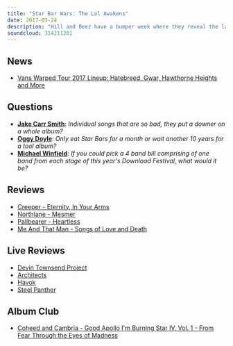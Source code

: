 ```yaml
---
title: "Star Bar Wars: The Lol Awakens"
date: 2017-03-24
description: "Hill and Beez have a bumper week where they reveal the launch of That's Not Metal Radio, discuss the controversial Warped Tour line-up for 2017, there's the review of Creeper's Eternity In Your Arms, Northlane's surprise album drop Mesmer and the new albums from Pallbearer and Nergal from Behemoth's new project, Me And That Man. Throw in a very special Album Club on Coheed & Cambria's Good Apollo, I'm Burning Star IV, Volume One: From Fear Through the Eyes of Madness and a whole host of lols and you have one hell of a That's Not Metal."
soundcloud: 314211201
---
```


## News

* [Vans Warped Tour 2017 Lineup: Hatebreed, Gwar, Hawthorne Heights and More](http://www.billboard.com/articles/news/7736475/vans-warped-tour-2017-lineup-hatebreed-gwar-hawthorne-height)

## Questions

* **[Jake Carr Smith](https://www.facebook.com/thatsnotmetalpodcast/photos/a.1814755825417620.1073741828.1814737015419501/2074019822824551/?type=3&comment_id=2074026706157196&comment_tracking=%7B%22tn%22%3A%22R9%22%7D)**: _Individual songs that are so bad, they put a downer on a whole album?_
* **[Oggy Doyle](https://www.facebook.com/thatsnotmetalpodcast/photos/a.1814755825417620.1073741828.1814737015419501/2074019822824551/?type=3&comment_id=2074029976156869&comment_tracking=%7B%22tn%22%3A%22R9%22%7D)**: _Only eat Star Bars for a month or wait another 10 years for a tool album?_
* **[Michael Winfield](https://www.facebook.com/thatsnotmetalpodcast/photos/a.1814755825417620.1073741828.1814737015419501/2074019822824551/?type=3&comment_id=2074032876156579&comment_tracking=%7B%22tn%22%3A%22R9%22%7D)**: _If you could pick a 4 band bill comprising of one band from each stage of this year's Download Festival, what would it be?_

## Reviews

* [Creeper - Eternity, In Your Arms](https://itunes.apple.com/gb/album/eternity-in-your-arms/id1156935536)
* [Northlane - Mesmer](https://itunes.apple.com/gb/album/mesmer/id1217634858)
* [Pallbearer - Heartless](https://itunes.apple.com/gb/album/heartless/id1197333437)
* [Me And That Man - Songs of Love and Death](https://itunes.apple.com/gb/album/songs-of-love-and-death/id1185006399)

## Live Reviews

* [Devin Townsend Project](http://www.songkick.com/concerts/27511499-devin-townsend-project-at-eventim-apollo)
* [Architects](http://www.songkick.com/concerts/28559364-architects-at-roxy-theatre)
* [Havok](http://www.songkick.com/concerts/29205224-havok-at-whisky-a-go-go)
* [Steel Panther](http://www.songkick.com/concerts/28953434-steel-panther-at-roxy-theatre)

## Album Club

* [Coheed and Cambria - Good Apollo I'm Burning Star IV, Vol. 1 - From Fear Through the Eyes of Madness](https://itunes.apple.com/gb/album/good-apollo-im-burning-star-iv-vol-1-from-fear-through/id307654866)
